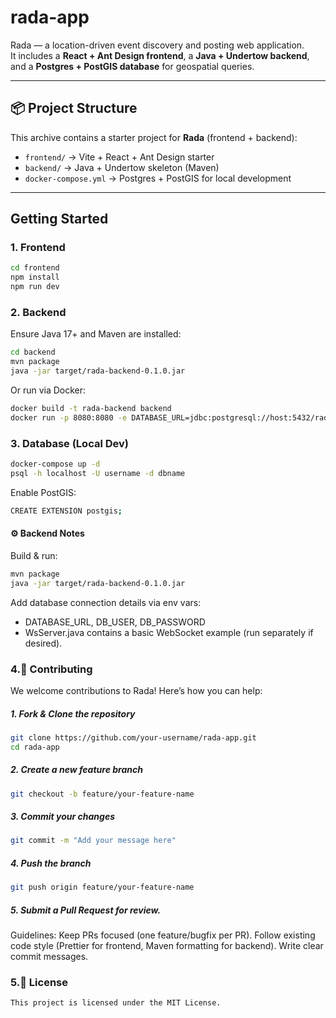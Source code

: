 # rada-app

Rada — a location-driven event discovery and posting web application.  
It includes a **React + Ant Design frontend**, a **Java + Undertow backend**, and a **Postgres + PostGIS database** for geospatial queries.

---

## 📦 Project Structure

This archive contains a starter project for **Rada** (frontend + backend):

- `frontend/` → Vite + React + Ant Design starter  
- `backend/` → Java + Undertow skeleton (Maven)  
- `docker-compose.yml` → Postgres + PostGIS for local development  

---

## Getting Started

### 1. Frontend
```bash
cd frontend
npm install
npm run dev
```

### 2. Backend
Ensure Java 17+ and Maven are installed:
```bash
cd backend
mvn package
java -jar target/rada-backend-0.1.0.jar
```
Or run via Docker:
```bash
docker build -t rada-backend backend
docker run -p 8080:8080 -e DATABASE_URL=jdbc:postgresql://host:5432/rada rada-backend
```

### 3. Database (Local Dev)
```bash
docker-compose up -d
psql -h localhost -U username -d dbname
```

Enable PostGIS:
```bash
CREATE EXTENSION postgis;
```

#### ⚙️ Backend Notes
Build & run:
```bash
mvn package
java -jar target/rada-backend-0.1.0.jar
```
Add database connection details via env vars:
- DATABASE_URL, DB_USER, DB_PASSWORD
- WsServer.java contains a basic WebSocket example (run separately if desired).

### 4.🤝 Contributing

We welcome contributions to Rada!
Here’s how you can help:

##### 1. Fork & Clone the repository
```bash
git clone https://github.com/your-username/rada-app.git
cd rada-app
```

##### 2. Create a new feature branch
```bash
git checkout -b feature/your-feature-name
```

##### 3. Commit your changes
```bash
git commit -m "Add your message here"
```

##### 4. Push the branch
```bash
git push origin feature/your-feature-name
```
##### 5. Submit a Pull Request for review.

Guidelines:
Keep PRs focused (one feature/bugfix per PR).
Follow existing code style (Prettier for frontend, Maven formatting for backend).
Write clear commit messages.

### 5.📄 License
```bash
This project is licensed under the MIT License.
```




